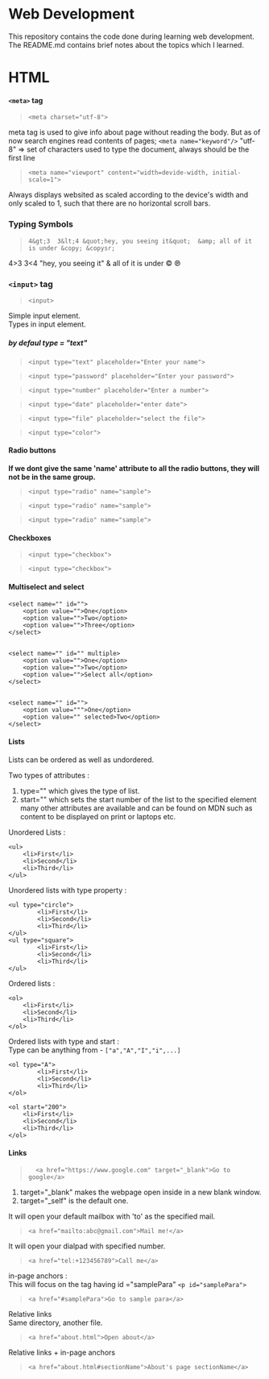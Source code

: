 # Web Development
This repository contains the code done during learning web development. <br />
The README.md contains brief notes about the topics which I learned.

# HTML

#### `<meta>` tag
> `<meta charset="utf-8">` 

meta tag is used to give info about page without reading the body.
But as of now search engines read contents of pages; 
`<meta name="keyword"/>`
"utf-8" => set of characters used to type the document, always should be the first line

>`<meta name="viewport" content="width=devide-width, initial-scale=1">`

Always displays websited as scaled according to the device's width and 
only scaled to 1, such that there are no horizontal scroll bars.


### Typing Symbols
>`4&gt;3  3&lt;4 &quot;hey, you seeing it&quot; 
&amp; all of it is under &copy; &copysr;`

4&gt;3  3&lt;4 &quot;hey, you seeing it&quot; 
&amp; all of it is under &copy; &copysr;

### `<input>` tag

>`<input>`

Simple input element. <br/>
Types in input element.
##### by defaul type = "text"
    
>`<input type="text" placeholder="Enter your name"> `

>`<input type="password" placeholder="Enter your password">`

>`<input type="number" placeholder="Enter a number">`

>`<input type="date" placeholder="enter date">`

>`<input type="file" placeholder="select the file">`

>`<input type="color">`

#### Radio buttons
**If we dont give the same 'name' attribute to all the radio buttons, 
they will not be in the same group.**

>`<input type="radio" name="sample">`

>`<input type="radio" name="sample"> `

>`<input type="radio" name="sample"> `


#### Checkboxes
>`<input type="checkbox">`

>`<input type="checkbox">`


#### Multiselect and select


    <select name="" id="">
        <option value="">One</option>
        <option value="">Two</option>
        <option value="">Three</option>
    </select>


    <select name="" id="" multiple>
        <option value="">One</option>
        <option value="">Two</option>
        <option value="">Select all</option>
    </select>


    <select name="" id="">
        <option value=""">One</option>
        <option value="" selected>Two</option>
    </select>


#### Lists

Lists can be ordered as well as undordered.

Two types of attributes : 
1. type="" which gives the type of list.
2. start="" which sets the start number of the list to the specified element
many other attributes are available and can be found on MDN such as content
to be displayed on print or laptops etc.

Unordered Lists :
```
<ul>
    <li>First</li>
    <li>Second</li>
    <li>Third</li>
</ul>
```
Unordered lists with type property :
```
<ul type="circle">
        <li>First</li>
        <li>Second</li>
        <li>Third</li>
</ul>
<ul type="square">
        <li>First</li>
        <li>Second</li>
        <li>Third</li>
</ul>   
```

Ordered lists :
```
<ol>
    <li>First</li>
    <li>Second</li>
    <li>Third</li>
</ol>
```
Ordered lists with type and start : <br>
Type can be anything from - `["a","A","I","i",...]`
```
<ol type="A">
        <li>First</li>
        <li>Second</li>
        <li>Third</li>
</ol>
```
```
<ol start="200">
    <li>First</li>
    <li>Second</li>
    <li>Third</li>
</ol>
```
#### Links

>`  <a href="https://www.google.com" target="_blank">Go to google</a>`
1. target="_blank" makes the webpage open inside in a new blank window. 
2. target="_self" is the default one.

It will open your default mailbox with 'to' as the specified mail.
>`<a href="mailto:abc@gmail.com">Mail me!</a>`

It will open your dialpad with specified number.
>`<a href="tel:+123456789">Call me</a>`

in-page anchors : <br>
This will focus on the tag having id ="samplePara" `<p id="samplePara">`
>`<a href="#samplePara">Go to sample para</a>`
 
Relative links <br>
Same directory, another file.
>`<a href="about.html">Open about</a>`

Relative links + in-page anchors 

>`<a href="about.html#sectionName">About's page sectionName</a>`